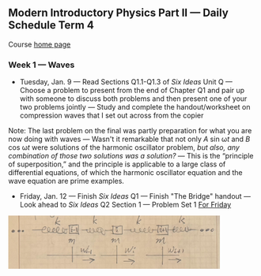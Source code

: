 ## Modern Introductory Physics Part II &mdash; Daily Schedule Term 4

Course [home page](./)

### Week 1 &mdash; Waves

* Tuesday, Jan. 9 &mdash; Read Sections Q1.1-Q1.3 of *Six Ideas* Unit Q &mdash; Choose a problem to present from the end of Chapter Q1 and pair up with someone to discuss both problems and then present one of your two problems jointly &mdash; Study and complete the handout/worksheet on compression waves that I set out across from the copier

Note: The last problem on the final was partly preparation for what you are now doing with waves &mdash; Wasn't it remarkable that not only *A* sin &omega;*t*  and *B* cos &omega;*t* were solutions of the harmonic oscillator problem, *but also, any combination of those two solutions was a solution?* &mdash; This is the &ldquo;principle of superposition,&rdquo; and the principle is applicable to a large class of differential equations, of which the harmonic oscillator equation and the wave equation are prime examples.

* Friday, Jan. 12 &mdash; Finish *Six Ideas* Q1 &mdash; Finish "The Bridge" handout &mdash; Look ahead to *Six Ideas* Q2 Section 1 &mdash; Problem Set 1 [For Friday](./assignments/AssignmentFor2024-01-12.nb.pdf)

<img src="./resources/CompressionWave.jpeg" alt="Model of a Compression Wave" width="85%">
